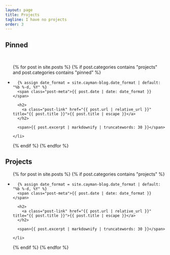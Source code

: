 ```yaml
---
layout: page
title: Projects
tagline: I have no projects
order: 3
---
```


<h2>Pinned</h2>

<div>&nbsp;</div>

<ul class="post-list">
  {% for post in site.posts %}
  {% if post.categories contains "projects" and post.categories contains "pinned" %}
    <li>

      {% assign date_format = site.cayman-blog.date_format | default: "%b %-d, %Y" %}
      <span class="post-meta">{{ post.date | date: date_format }}</span>

      <h2>
        <a class="post-link" href="{{ post.url | relative_url }}" title="{{ post.title }}">{{ post.title | escape }}</a>
      </h2>

      <span>{{ post.excerpt | markdownify | truncatewords: 30 }}</span>

    </li>
  {% endif %}
  {% endfor %}
</ul>

<h2>Projects</h2>

<ul class="post-list">
  {% for post in site.posts %}
  {% if post.categories contains "projects" %}
    <li>

      {% assign date_format = site.cayman-blog.date_format | default: "%b %-d, %Y" %}
      <span class="post-meta">{{ post.date | date: date_format }}</span>

      <h2>
        <a class="post-link" href="{{ post.url | relative_url }}" title="{{ post.title }}">{{ post.title | escape }}</a>
      </h2>

      <span>{{ post.excerpt | markdownify | truncatewords: 30 }}</span>

    </li>
  {% endif %}
  {% endfor %}
</ul>